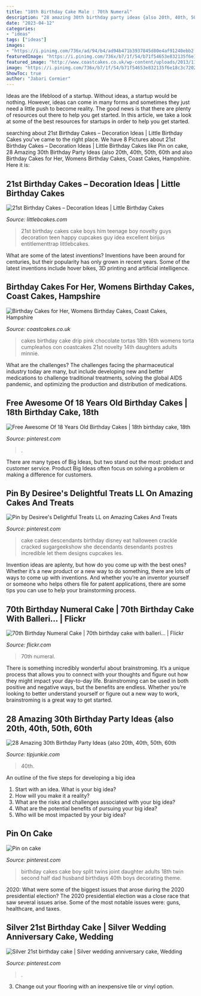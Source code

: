 ```yaml
---
title: "18th Birthday Cake Male : 70th Numeral"
description: "28 amazing 30th birthday party ideas {also 20th, 40th, 50th, 60th"
date: "2023-04-12"
categories:
- "ideas"
tags: ["ideas"]
images:
- "https://i.pinimg.com/736x/ad/94/b4/ad94b471b3937845d80e4af91240ebb2.jpg"
featuredImage: "https://i.pinimg.com/736x/b7/1f/54/b71f54653e832135f6e18c3c72026e29.jpg"
featured_image: "http://www.coastcakes.co.uk/wp-content/uploads/2013/11/Picture-36778s.jpg"
image: "https://i.pinimg.com/736x/b7/1f/54/b71f54653e832135f6e18c3c72026e29.jpg"
ShowToc: true
author: "Jabari Cormier"
---
```



Ideas are the lifeblood of a startup. Without ideas, a startup would be nothing. However, ideas can come in many forms and sometimes they just need a little push to become reality. The good news is that there are plenty of resources out there to help you get started. In this article, we take a look at some of the best resources for startups in order to help you get started.

	

		
searching about 21st Birthday Cakes – Decoration Ideas | Little Birthday Cakes you've came to the right place. We have 8 Pictures about 21st Birthday Cakes – Decoration Ideas | Little Birthday Cakes like Pin on cake, 28 Amazing 30th Birthday Party Ideas {also 20th, 40th, 50th, 60th and also Birthday Cakes for Her, Womens Birthday Cakes, Coast Cakes, Hampshire. Here it is:
		
    
## 21st Birthday Cakes – Decoration Ideas | Little Birthday Cakes

<img loading=lazy src="http://www.littlebcakes.com/wp-content/uploads/2014/02/21st-Birthday-Cake-768x1024.jpg" onerror="this.onerror=null;this.src='https://tse2.mm.bing.net/th?id=OIP.dDSNhLNVPcQaiIWfbp_0LwHaJ4&amp;pid=15.1';" alt="21st Birthday Cakes – Decoration Ideas | Little Birthday Cakes">

_Source: littlebcakes.com_

>21st birthday cakes cake boys him teenage boy novelty guys decoration teen happy cupcakes guy idea excellent birijus entitlementtrap littlebcakes. 

	

What are some of the latest inventions?
Inventions have been around for centuries, but their popularity has only grown in recent years. Some of the latest inventions include hover bikes, 3D printing and artificial intelligence.

    
## Birthday Cakes For Her, Womens Birthday Cakes, Coast Cakes, Hampshire

<img loading=lazy src="http://www.coastcakes.co.uk/wp-content/uploads/2013/11/Picture-36778s.jpg" onerror="this.onerror=null;this.src='https://tse1.mm.bing.net/th?id=OIP.f_ucNGJuIvXXCe8CWtAeqwHaLj&amp;pid=15.1';" alt="Birthday Cakes for Her, Womens Birthday Cakes, Coast Cakes, Hampshire">

_Source: coastcakes.co.uk_

>cakes birthday cake drip pink chocolate tortas 18th 16th womens torta cumpleaños con coastcakes 21st novelty 14th daughters adults minnie. 

	

What are the challenges?
The challenges facing the pharmaceutical industry today are many, but include developing new and better medications to challenge traditional treatments, solving the global AIDS pandemic, and optimizing the production and distribution of medications.

    
## Free Awesome Of 18 Years Old Birthday Cakes | 18th Birthday Cake, 18th

<img loading=lazy src="https://i.pinimg.com/736x/b7/1f/54/b71f54653e832135f6e18c3c72026e29.jpg" onerror="this.onerror=null;this.src='https://tse4.mm.bing.net/th?id=OIP.83JCejJZPLDSudbDG3MScAHaNK&amp;pid=15.1';" alt="Free Awesome Of 18 Years Old Birthday Cakes | 18th birthday cake, 18th">

_Source: pinterest.com_

>. 

	

There are many types of Big Ideas, but two stand out the most: product and customer service. Product Big Ideas often focus on solving a problem or making a difference for customers.

    
## Pin By Desiree&#039;s Delightful Treats LL On Amazing Cakes And Treats

<img loading=lazy src="https://i.pinimg.com/736x/f5/8e/0c/f58e0c80c5fd66a0ae757a036747113c.jpg" onerror="this.onerror=null;this.src='https://tse2.mm.bing.net/th?id=OIP.9soorQPHEoYjoHD58PijjwHaL8&amp;pid=15.1';" alt="Pin by Desiree&#039;s Delightful Treats LL on Amazing Cakes And Treats">

_Source: pinterest.com_

>cake cakes descendants birthday disney eat halloween crackle cracked sugargeekshow she decendants desendants postres incredible let them designs cupcakes les. 

	

Invention ideas are aplenty, but how do you come up with the best ones? Whether it’s a new product or a new way to do something, there are lots of ways to come up with inventions. And whether you’re an inventor yourself or someone who helps others file for patent applications, there are some tips you can use to help your brainstorming process.

    
## 70th Birthday Numeral Cake | 70th Birthday Cake With Balleri… | Flickr

<img loading=lazy src="https://c1.staticflickr.com/5/4117/4848902223_27d4162591_b.jpg" onerror="this.onerror=null;this.src='https://tse4.mm.bing.net/th?id=OIP.uA0Aepz3gH4yoEuZKb3WYwHaFj&amp;pid=15.1';" alt="70th Birthday Numeral Cake | 70th birthday cake with balleri… | Flickr">

_Source: flickr.com_

>70th numeral. 

	

There is something incredibly wonderful about brainstroming. It’s a unique process that allows you to connect with your thoughts and figure out how they might impact your day-to-day life. Brainstroming can be used in both positive and negative ways, but the benefits are endless. Whether you’re looking to better understand yourself or figure out a new way to work, brainstroming is a great way to get started.

    
## 28 Amazing 30th Birthday Party Ideas {also 20th, 40th, 50th, 60th

<img loading=lazy src="https://cdn.tipjunkie.com/wp-content/uploads/cache/7c/36/7c36568d326abd1670f793811aac8f41.jpg" onerror="this.onerror=null;this.src='https://tse2.mm.bing.net/th?id=OIP.ZtxZvpdWYTb6Xjh8j7_KkQHaJ3&amp;pid=15.1';" alt="28 Amazing 30th Birthday Party Ideas {also 20th, 40th, 50th, 60th">

_Source: tipjunkie.com_

>40th. 

	

An outline of the five steps for developing a big idea
1. Start with an idea. What is your big idea?
2. How will you make it a reality?
3. What are the risks and challenges associated with your big idea?
4. What are the potential benefits of pursuing your big idea?
5. Who will be most impacted by your big idea?

    
## Pin On Cake

<img loading=lazy src="https://i.pinimg.com/736x/d8/4d/13/d84d13505e811ec6bfe55eec5fa962a8--birthday-cakes-for-adults-first-birthday-cakes.jpg" onerror="this.onerror=null;this.src='https://tse2.mm.bing.net/th?id=OIP.sS9s-nX6_wuj70QJGUZM9wHaKC&amp;pid=15.1';" alt="Pin on cake">

_Source: pinterest.com_

>birthday cakes cake boy split twins joint daughter adults 18th twin second half dad husband birthdays 40th boys decorating theme. 

	

2020: What were some of the biggest issues that arose during the 2020 presidential election?
The 2020 presidential election was a close race that saw several issues arise. Some of the most notable issues were: guns, healthcare, and taxes.

    
## Silver 21st Birthday Cake | Silver Wedding Anniversary Cake, Wedding

<img loading=lazy src="https://i.pinimg.com/736x/ad/94/b4/ad94b471b3937845d80e4af91240ebb2.jpg" onerror="this.onerror=null;this.src='https://tse4.mm.bing.net/th?id=OIP.Ms38ZLIJCMMo7OYlm3fTzQHaJ3&amp;pid=15.1';" alt="Silver 21st birthday cake | Silver wedding anniversary cake, Wedding">

_Source: pinterest.com_

>. 

	

3. Change out your flooring with an inexpensive tile or vinyl option.

